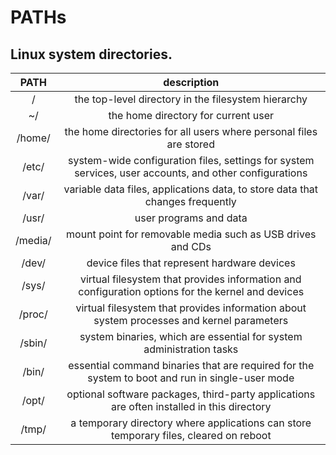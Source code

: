 # PATHs

Linux system directories.
---

| **PATH** | description |
|:---:|:---:|
| / | the top-level directory in the filesystem hierarchy |
| ~/ | the home directory for current user |
| /home/ | the home directories for all users where personal files are stored |
| /etc/ | system-wide configuration files, settings for system services, user accounts, and other configurations |
| /var/ | variable data files, applications data, to store data that changes frequently |
| /usr/ | user programs and data |
| /media/ | mount point for removable media such as USB drives and CDs |
| /dev/ | device files that represent hardware devices |
| /sys/ | virtual filesystem that provides information and configuration options for the kernel and devices |
| /proc/ | virtual filesystem that provides information about system processes and kernel parameters |
| /sbin/ | system binaries, which are essential for system administration tasks |
| /bin/ | essential command binaries that are required for the system to boot and run in single-user mode |
| /opt/ | optional software packages, third-party applications are often installed in this directory |
| /tmp/ | a temporary directory where applications can store temporary files, cleared on reboot |
